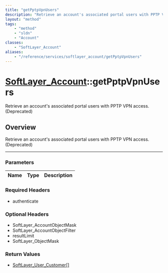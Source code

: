 ```yaml
---
title: "getPptpVpnUsers"
description: "Retrieve an account's associated portal users with PPTP VPN access. (Deprecated)"
layout: "method"
tags:
    - "method"
    - "sldn"
    - "Account"
classes:
    - "SoftLayer_Account"
aliases:
    - "/reference/services/softlayer_account/getPptpVpnUsers"
---
```

# [SoftLayer_Account](/reference/services/SoftLayer_Account)::getPptpVpnUsers


Retrieve an account's associated portal users with PPTP VPN access. (Deprecated)


## Overview 
Retrieve an account's associated portal users with PPTP VPN access. (Deprecated)

-----

### Parameters 
|Name | Type | Description |
| --- | --- | --- |


### Required Headers
* authenticate


### Optional Headers
* SoftLayer_AccountObjectMask
* SoftLayer_AccountObjectFilter
* resultLimit
* SoftLayer_ObjectMask

### Return Values
* <a href='/reference/datatypes/SoftLayer_User_Customer'>SoftLayer_User_Customer[] </a>




